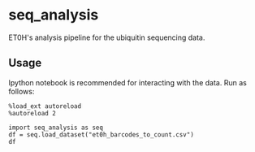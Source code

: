 # seq_analysis

ET0H's analysis pipeline for the ubiquitin sequencing data. 

## Usage

Ipython notebook is recommended for interacting with the data. Run as
follows:

```
%load_ext autoreload
%autoreload 2

import seq_analysis as seq
df = seq.load_dataset("et0h_barcodes_to_count.csv")
df
```
